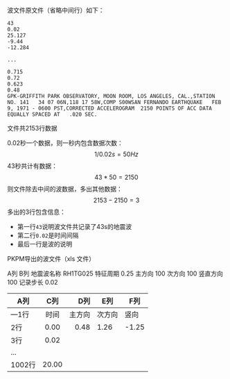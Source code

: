 <!-- 3D3S波文件说明.md -->

波文件原文件（省略中间行）如下：
```
43
0.02
25.127
-9.44
-12.284

...

0.715
0.72
0.623
0.48
GPK-GRIFFITH PARK OBSERVATORY, MOON ROOM, LOS ANGELES, CAL.,STATION NO. 141   34 07 06N,118 17 58W,COMP S00WSAN FERNANDO EARTHQUAKE   FEB 9, 1971 - 0600 PST,CORRECTED ACCELEROGRAM  2150 POINTS OF ACC DATA EQUALLY SPACED AT   .020 SEC.
```

文件共2153行数据

0.02秒一个数据，则一秒内包含数据次数：
$$1/0.02s =50 Hz$$
43秒共计有数据：
$$43*50=2150$$
则文件除去中间的波数据，多出其他数据：
$$2153-2150=3$$
多出的3行包含信息：
- 第一行`43`说明波文件共记录了43s的地震波
- 第二行`0.02`是时间间隔
- 最后一行是波的说明


PKPM导出的波文件（xls 文件）

A列             B列
地震波名称      RH1TG025
特征周期        0.25
主方向          100
次方向          100
竖直方向        100
记录步长        0.02


|A列        |C列        |D列        |E列        |F列        |
|----       |:---:      | ---:      |----       |----       |
|—1行       |时间       |主方向     |次方向     |竖向       |
|2行        | 0.00      |0.48       |1.26       |-1.25      |
|3行        | 0.02      |
|...        |
|1002行     | 20.00     |



